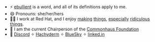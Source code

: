 - ⚡ [ebullient](https://www.merriam-webster.com/dictionary/ebullient) is a word, and all of its definitions apply to me.
- 😄 Pronouns: she/her/hers
- 👩‍💻 I work at Red Hat, and I enjoy [making](https://github.com/quarkusio/quarkus) [things](https://github.com/quarkiverse/quarkus-micrometer-registry), [especially](https://github.com/ebullient/monster-combat) [ridiculous](https://github.com/ebullient/ttrpg-convert-cli) [things](https://github.com/gameontext).
- 🌳 I am the current Chairperson of the [Commonhaus Foundation](https://www.commonhaus.org/)
- 📣 <a target="_blank" href="https://discordapp.com/users/419673312097206273" title="ebullientworks on Discord">Discord</a> ✧ 
<a rel="me" href="https://hachyderm.io/@ebullient">Hachyderm</a> ✧ 
<a target="_blank" href="https://bsky.app/profile/ebullient.dev" title="Follow @ebullient.dev">BlueSky</a> ✧ 
<a target="_blank" href="https://www.linkedin.com/in/erinschnabel/" title="Erin Schnabel on linked.in">linked.in</a>

